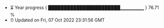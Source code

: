 - ⏳ Year progress { ███████████████████████▁▁▁▁▁▁▁ } 76.71 %
- ⏰ Updated on Fri, 07 Oct 2022 23:31:56 GMT

